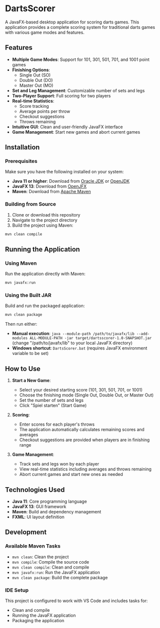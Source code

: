 # DartsScorer

A JavaFX-based desktop application for scoring darts games. This application provides a complete scoring system for traditional darts games with various game modes and features.

## Features

- **Multiple Game Modes**: Support for 101, 301, 501, 701, and 1001 point games
- **Finishing Options**: 
  - Single Out (SO)
  - Double Out (DO) 
  - Master Out (MO)
- **Set and Leg Management**: Customizable number of sets and legs
- **Two-Player Support**: Full scoring for two players
- **Real-time Statistics**:
  - Score tracking
  - Average points per throw
  - Checkout suggestions
  - Throws remaining
- **Intuitive GUI**: Clean and user-friendly JavaFX interface
- **Game Management**: Start new games and abort current games

## Installation

### Prerequisites

Make sure you have the following installed on your system:

- **Java 11 or higher**: Download from [Oracle JDK](https://www.oracle.com/java/technologies/downloads/) or [OpenJDK](https://openjdk.org/install/)
- **JavaFX 13**: Download from [OpenJFX](https://openjfx.io/openjfx-docs/#install-javafx)
- **Maven**: Download from [Apache Maven](https://maven.apache.org/download.cgi)

### Building from Source

1. Clone or download this repository
2. Navigate to the project directory
3. Build the project using Maven:

```bash
mvn clean compile
```

## Running the Application

### Using Maven

Run the application directly with Maven:

```bash
mvn javafx:run
```

### Using the Built JAR

Build and run the packaged application:

```bash
mvn clean package
```

Then run either:
- **Manual execution**: 
  `java --module-path /path/to/javafx/lib --add-modules ALL-MODULE-PATH -jar target/dartsscorer-1.0-SNAPSHOT.jar` (change "/path/to/javafx/lib" to your local JavaFX directory)
- **Windows shortcut**: `DartsScorer.bat` (requires JavaFX environment variable to be set)

## How to Use

1. **Start a New Game**:
   - Select your desired starting score (101, 301, 501, 701, or 1001)
   - Choose the finishing mode (Single Out, Double Out, or Master Out)
   - Set the number of sets and legs
   - Click "Spiel starten" (Start Game)

2. **Scoring**:
   - Enter scores for each player's throws
   - The application automatically calculates remaining scores and averages
   - Checkout suggestions are provided when players are in finishing range

3. **Game Management**:
   - Track sets and legs won by each player
   - View real-time statistics including averages and throws remaining
   - Abort current games and start new ones as needed

## Technologies Used

- **Java 11**: Core programming language
- **JavaFX 13**: GUI framework
- **Maven**: Build and dependency management
- **FXML**: UI layout definition

## Development

### Available Maven Tasks

- `mvn clean`: Clean the project
- `mvn compile`: Compile the source code
- `mvn clean compile`: Clean and compile
- `mvn javafx:run`: Run the JavaFX application
- `mvn clean package`: Build the complete package

### IDE Setup

This project is configured to work with VS Code and includes tasks for:
- Clean and compile
- Running the JavaFX application
- Packaging the application